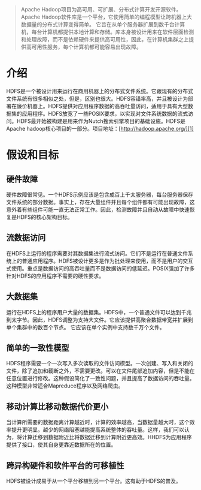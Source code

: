 > Apache Hadoop项目为高可用、可扩展、分布式计算开发开源软件。Apache Hadoop软件库是一个平台，它使用简单的编程模型让跨机器上大数据量的分布式计算变得简单。
它旨在从单个服务器扩展到数千台计算机，每台计算机都提供本地计算和存储。库本身被设计用来在软件层面检测和处理故障，而不是依赖硬件来提供高可用性，因此，在计算机集群之上提供高可用性服务，每个计算机都可能容易出现故障。

# 介绍
HDFS是一个被设计用来运行在商用机器上的分布式文件系统。它跟现有的分布式文件系统有很多相似之处，但是，区别也很大。HDFS容错率高，并且被设计为部署在廉价机器上。HDFS提供对应用程序数据的高吞吐量访问，适用于具有大型数据集的应用程序。HDFS放宽了一些POSIX要求，以实现对文件系统数据的流式访问。HDFS最开始被构建是用来作为Nutch搜索引擎项目的基础设施。HDFS是Apache hadoop核心项目的一部分。项目地址：[http://hadoop.apache.org/][1]

# 假设和目标
## 硬件故障
硬件故障很常见。一个HDFS示例应该是包含成百上千太服务器，每台服务器保存文件系统的部分数据。事实上，存在大量组件并且每个组件都有可能出现故障，这意外着有些组件可能一直无法正常工作。因此，检测故障并且自动从故障中快速恢复是HDFS的核心架构目标。
## 流数据访问
在HDFS上运行的程序需要对其数据集进行流式访问。它们不是运行在普通文件系统上的普通应用程序。HDFS被设计更多是作为批处理来使用，而不是用户的交互式使用。重点是数据访问的高吞吐量而不是数据访问的低延迟。POSIX强加了许多针对HDFS的应用程序不需要的硬性要求。
## 大数据集
运行在HDFS上的程序用户大量的数据集。HDFS中，一个普通文件可以达到千兆到太字节。因此，HDFS调整为支持大文件。它应该提供高聚合数据带宽并扩展到单个集群中的数百个节点。 它应该在单个实例中支持数千万个文件。

## 简单的一致性模型
HDFS程序需要一个一次写入多次读取的文件访问模型。一次创建、写入和关闭的文件，除了追加和截断之外，不需要更改。可以在文件尾部追加内容，但是不能在任意位置进行修改。这种假设简化了一致性问题，并且提高了数据访问的吞吐量。这种模型非常适合Mapreduce程序以及网络爬虫。
## 移动计算比移动数据代价更小
当计算所需要的数据距离计算越近时，计算的效率越高，当数据量越大时，这个效率提升更明显。越少的网络阻塞越能提高系统整体的吞吐量。这样，我们可以认为，将计算迁移到数据附近比将数据迁移到计算附近更高效。HHDFS为应用程序提供了接口，使其自身更靠近数据所在的位置。

## 跨异构硬件和软件平台的可移植性
HDFS被设计成易于从一个平台移植到另一个平台。这有助于HDFS的普及。

[1]: http://hadoop.apache.org/


